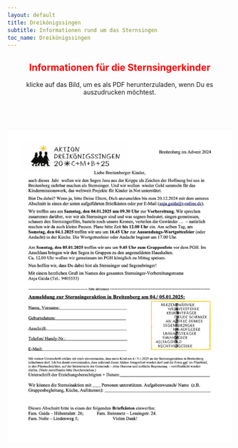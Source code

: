 ```yaml
---
layout: default
title: Dreikönigssingen
subtitle: Informationen rund um das Sternsingen
toc_name: Dreikönigssingen
---
```


<header class="major">
<h2><font color=red>Informationen für die Sternsingerkinder</font></h2>
klicke auf das Bild, um es als PDF herunterzuladen, wenn Du es auszudrucken möchtest.
</header>

<br><a href="images/Infobrief-Sternsingerkinder-2025.pdf" class="image featured"><img src="images/Infobrief-Sternsingerkinder-2025.jpg" alt=""/></a>